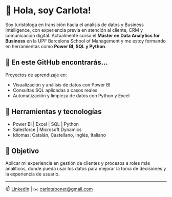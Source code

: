 # 👋 Hola, soy Carlota!

Soy turistóloga en transición hacia el análisis de datos y Business Intelligence, con experiencia previa en atención al cliente, CRM y comunicación digital. Actualmente curso el **Máster en Data Analytics for Business** en la UPF Barcelona School of Management y me estoy formando en herramientas como **Power BI, SQL y Python**.

## 🚀 En este GitHub encontrarás...

Proyectos de aprendizaje en:
- Visualización y análisis de datos con Power BI
- Consultas SQL aplicadas a casos reales
- Automatización y limpieza de datos con Python y Excel

## 🔧 Herramientas y tecnologías

- Power BI | Excel | SQL | Python
- Salesforce | Microsoft Dynamics
- Idiomas: Catalán, Castellano, Inglés, Italiano

## 🎯 Objetivo

Aplicar mi experiencia en gestión de clientes y procesos a roles más analíticos, donde pueda usar los datos para mejorar la toma de decisiones y la experiencia de usuario.

---
📫 [LinkedIn](https://www.linkedin.com/in/carlotabonet/) | ✉️ carlotabonet@gmail.com
